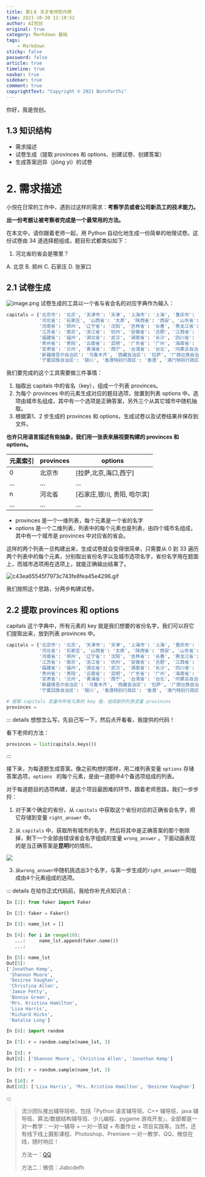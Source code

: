 ```yaml
---
title: 第1关 天才老师防作弊
time: 2021-10-30 12:10:52
author: AI悦创
original: true
category: Markdown 基础
tags:
    - Markdown
sticky: false
password: false
article: true
timeline: true
navbar: true
sidebar: true
comment: true
copyrightText: "Copyright © 2021 Bornforthi"
---
```


你好，我是悦创。

## 1.3 知识结构

- 需求描述
- 试卷生成（提取 provinces 和 options、创建试卷、创建答案）
- 生成答案迥异（jiǒng yì）的试卷



# 2. 需求描述
小悦在日常的工作中，遇到过这样的需求：**考察学员或者公司新员工的技术能力。**

**出一份考题让被考察者完成是一个最常用的方法。**


在本文中，请你跟着老师一起，用 Python 自动化地生成一份简单的地理试卷。这份试卷由 34 道选择题组成，题目形式都类似如下：

1. 河北省的省会是哪里？

A. 北京
B. 郑州
C. 石家庄
D. 张家口




## 2.1 试卷生成
![image.png](https://gitee.com/huangjiabaoaiyc/image/raw/master/202110300054343.png)
试卷生成的工具以一个省与省会名的对应字典作为输入：
```python
capitals = {'北京市': '北京', '天津市': '天津', '上海市': '上海', '重庆市': '重庆',
            '河北省': '石家庄', '山西省': '太原', '陕西省': '西安', '山东省': '济南',
            '河南省': '郑州', '辽宁省': '沈阳', '吉林省': '长春', '黑龙江省': '哈尔滨',
            '江苏省': '南京', '浙江省': '杭州', '安徽省': '合肥', '江西省': '南昌',
            '福建省': '福州', '湖北省': '武汉', '湖南省': '长沙', '四川省': '成都',
            '贵州省': '贵阳', '云南省': '昆明', '广东省': '广州', '海南省': '海口',
            '甘肃省': '兰州', '青海省': '西宁', '台湾省': '台北', '内蒙古自治区': '呼和浩特',
            '新疆维吾尔自治区': '乌鲁木齐', '西藏自治区': '拉萨', '广西壮族自治区': '南宁',
            '宁夏回族自治区': '银川', '香港特别行政区': '香港', '澳门特别行政区': '澳门'}
```
我们要完成的这个工具需要做三件事情：

1. 抽取出 capitals 中的省名（key），组成一个列表 provinces。
1. 为每个 provinces 中的元素生成对应的题目选项，放置到列表 options 中。选项由城市名组成，其中有一个选项是正确答案，另外三个从其它城市中随机抽取。
1. 根据第1、2 步生成的 provinces 和 options，生成试卷以及试卷结果并保存到文件。



**也许只用语言描述有些抽象，我们用一张表来展视要构建的 provinces 和 options。**

| 元素索引 | provinces | options |
| --- | --- | --- |
| 0 | 北京市 | [拉萨,北京,海口,西宁] |
| … | … | … |
| n | 河北省 | [石家庄,银川, 贵阳, 哈尔滨] |
| … | … | … |

- provinces 是一个一维列表，每个元素是一个省的名字
- options 是一个二维列表，列表中的每个元素也是列表，由四个城市名组成，其中有一个城市是 provinces 中对应省的省会。



这样的两个列表一旦构建出来，生成试卷就会变得很简单，只需要从 0 到 33 遍历两个列表中的每个元素，分别取出省份名字以及城市选项名字，省份名字用在题面上，而城市选项用在选项上，就能正确输出结果了。

![c43ea65545f7973c743fe8fea45e4296.gif](https://gitee.com/huangjiabaoaiyc/image/raw/master/202110300050558.gif)

我们按照这个思路，分两步构建试卷。




## 2.2 提取 provinces 和 options
capitals 这个字典中，所有元素的 key 就是我们想要的省份名字，我们可以将它们提取出来，放到列表 provinces 中。

```python
capitals = {'北京市': '北京', '天津市': '天津', '上海市': '上海', '重庆市': '重庆',
            '河北省': '石家庄', '山西省': '太原', '陕西省': '西安', '山东省': '济南',
            '河南省': '郑州', '辽宁省': '沈阳', '吉林省': '长春', '黑龙江省': '哈尔滨',
            '江苏省': '南京', '浙江省': '杭州', '安徽省': '合肥', '江西省': '南昌',
            '福建省': '福州', '湖北省': '武汉', '湖南省': '长沙', '四川省': '成都',
            '贵州省': '贵阳', '云南省': '昆明', '广东省': '广州', '海南省': '海口',
            '甘肃省': '兰州', '青海省': '西宁', '台湾省': '台北', '内蒙古自治区': '呼和浩特',
            '新疆维吾尔自治区': '乌鲁木齐', '西藏自治区': '拉萨', '广西壮族自治区': '南宁',
            '宁夏回族自治区': '银川', '香港特别行政区': '香港', '澳门特别行政区': '澳门'}

# 提取 capitals 变量中所有元素的 key 值，组成新的列表变量 provinces
provinces = 
```
::: details 想想怎么写，先自己写一下，然后点开看看，我提供的代码！

看下老师的方法：

```python
provinces = list(capitals.keys())
```

:::

接下来，为每道题生成答案。像之前构想的那样，用二维列表变量 `options` 存储答案选项，`options ` 的每个元素，是由一道题中4个备选项组成的列表。

对于每道题目的选项构建，是这个项目最困难的环节，跟着老师思路，我们一步步捋：

1. 对于某个确定的省份，从 `capitals` 中获取这个省份对应的正确省会名字，把它存储到变量 `right_answer` 中。

2. 从 `capitals` 中，获取所有城市的名字，然后将其中是正确答案的那个剔除掉，剩下一个全部由错误省会名字组成的变量 `wrong_answer` 。下面动画表现的是当正确答案是**昆明**时的情形。

![](https://gitee.com/huangjiabaoaiyc/image/raw/master/202110301803522.gif)

3. 从`wrong_answer`中随机挑选出3个名字，与第一步生成的`right_answer`一同组成由4个元素组成的选项。

::: details 在给你正式代码前，我给你补充点知识点：

```python
In [1]: from faker import Faker

In [2]: faker = Faker()

In [3]: name_lst = []

In [4]: for i in range(10):
   ...:     name_lst.append(faker.name())
   ...:

In [5]: name_lst
Out[5]:
['Jonathan Kemp',
 'Shannon Moore',
 'Desiree Vaughan',
 'Christina Allen',
 'Jamie Petty',
 'Bonnie Green',
 'Mrs. Kristina Hamilton',
 'Lisa Harris',
 'Richard Hicks',
 'Natalie Long']

In [6]: import random

In [7]: r = random.sample(name_lst, 3)

In [8]: r
Out[8]: ['Shannon Moore', 'Christina Allen', 'Jonathan Kemp']

In [9]: r = random.sample(name_lst, 3)

In [10]: r
Out[10]: ['Lisa Harris', 'Mrs. Kristina Hamilton', 'Desiree Vaughan']
```

:::


> 流沙团队推出辅导班啦，包括「Python 语言辅导班、C++ 辅导班、java 辅导班、算法/数据结构辅导班、少儿编程、pygame 游戏开发」，全部都是一对一教学：一对一辅导 + 一对一答疑 + 布置作业 + 项目实践等。当然，还有线下线上摄影课程、Photoshop、Premiere 一对一教学、QQ、微信在线，随时响应！
>
> 方法一：[QQ](http://wpa.qq.com/msgrd?v=3&uin=1432803776&site=qq&menu=yes)
>
> 方法二：微信：Jiabcdefh
